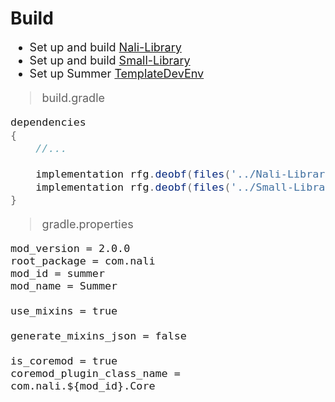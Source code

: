 # Build
<span style="font-size: large; ">

- Set up and build [Nali-Library](https://github.com/spacecat393/Nali-Library)
- Set up and build [Small-Library](https://github.com/spacecat393/Small-Library)
- Set up Summer [TemplateDevEnv](https://github.com/CleanroomMC/TemplateDevEnv)
>build.gradle
```groovy
dependencies
{
	//...

	implementation rfg.deobf(files('../Nali-Library/build/libs/nali.jar'))
	implementation rfg.deobf(files('../Small-Library/build/libs/small.jar'))
}
```
>gradle.properties
```properties
mod_version = 2.0.0
root_package = com.nali
mod_id = summer
mod_name = Summer

use_mixins = true

generate_mixins_json = false

is_coremod = true
coremod_plugin_class_name = com.nali.${mod_id}.Core
```
</span>